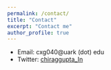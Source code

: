 ```yaml
---
permalink: /contact/
title: "Contact"
excerpt: "Contact me"
author_profile: true
---
```


* Email: cxg040@uark (dot) edu
* Twitter: [chiraggupta_In](https://twitter.com/chiraggupta_In) 